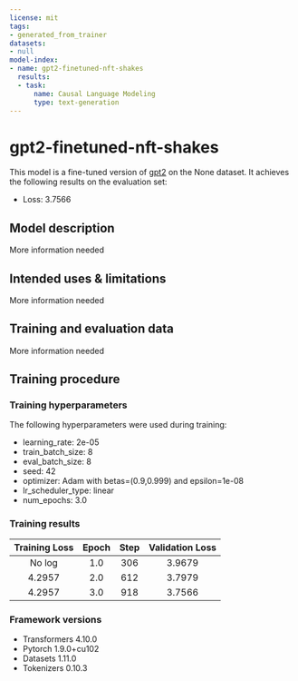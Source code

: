 ```yaml
---
license: mit
tags:
- generated_from_trainer
datasets:
- null
model-index:
- name: gpt2-finetuned-nft-shakes
  results:
  - task:
      name: Causal Language Modeling
      type: text-generation
---
```


<!-- This model card has been generated automatically according to the information the Trainer had access to. You
should probably proofread and complete it, then remove this comment. -->

# gpt2-finetuned-nft-shakes

This model is a fine-tuned version of [gpt2](https://huggingface.co/gpt2) on the None dataset.
It achieves the following results on the evaluation set:
- Loss: 3.7566

## Model description

More information needed

## Intended uses & limitations

More information needed

## Training and evaluation data

More information needed

## Training procedure

### Training hyperparameters

The following hyperparameters were used during training:
- learning_rate: 2e-05
- train_batch_size: 8
- eval_batch_size: 8
- seed: 42
- optimizer: Adam with betas=(0.9,0.999) and epsilon=1e-08
- lr_scheduler_type: linear
- num_epochs: 3.0

### Training results

| Training Loss | Epoch | Step | Validation Loss |
|:-------------:|:-----:|:----:|:---------------:|
| No log        | 1.0   | 306  | 3.9679          |
| 4.2957        | 2.0   | 612  | 3.7979          |
| 4.2957        | 3.0   | 918  | 3.7566          |


### Framework versions

- Transformers 4.10.0
- Pytorch 1.9.0+cu102
- Datasets 1.11.0
- Tokenizers 0.10.3
